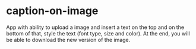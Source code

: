 # caption-on-image
App with ability to upload a image and insert a text on the top and on the bottom of that, style the text (font type, size and color). At the end, you will be able to download the new version of the image.
